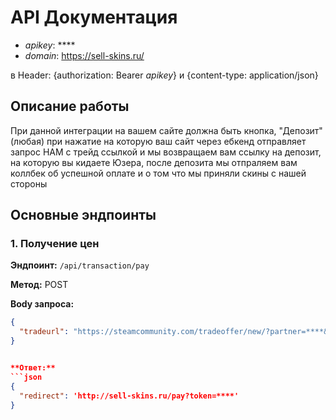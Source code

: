 # API Документация

- *apikey*: ****
- *domain*: https://sell-skins.ru/

в Header: {authorization: Bearer *apikey*} и  {content-type: application/json}

## Описание работы

При данной интеграции на вашем сайте должна быть кнопка, "Депозит" (любая) при нажатие на которую ваш сайт через ебкенд отправляет запрос НАМ с трейд ссылкой и мы возвращаем вам ссылку на депозит, на которую вы кидаете Юзера, после депозита мы отпраляем вам коллбек об успешной оплате и о том что мы приняли скины с нашей стороны

## Основные эндпоинты

### 1. Получение цен

**Эндпоинт:** `/api/transaction/pay`

**Метод:** POST

**Body запроса:**
```json
{
  "tradeurl": "https://steamcommunity.com/tradeoffer/new/?partner=****&token=*****",
}


**Ответ:**
```json
{
  "redirect": 'http://sell-skins.ru/pay?token=****'
}
```

